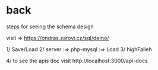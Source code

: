 # back

steps for seeing the schema design 

visit => https://ondras.zarovi.cz/sql/demo/

1/ Save/Load
2/ server :=> php-mysql :=> Load
3/ highFalleh

4/ to see the apis doc visit http://localhost:3000/api-docs

